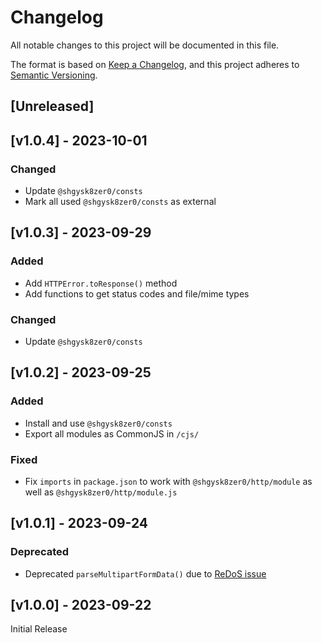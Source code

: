 # Changelog
All notable changes to this project will be documented in this file.

The format is based on [Keep a Changelog](https://keepachangelog.com/en/1.0.0/),
and this project adheres to [Semantic Versioning](https://semver.org/spec/v2.0.0.html).

## [Unreleased]

## [v1.0.4] - 2023-10-01

### Changed
- Update `@shgysk8zer0/consts`
- Mark all used `@shgysk8zer0/consts` as external

## [v1.0.3] - 2023-09-29

### Added
- Add `HTTPError.toResponse()` method
- Add functions to get status codes and file/mime types

### Changed
- Update `@shgysk8zer0/consts`

## [v1.0.2] - 2023-09-25

### Added
- Install and use `@shgysk8zer0/consts`
- Export all modules as CommonJS in `/cjs/`

### Fixed
- Fix `imports` in `package.json` to work with `@shgysk8zer0/http/module` as well as `@shgysk8zer0/http/module.js`

## [v1.0.1] - 2023-09-24

### Deprecated
-  Deprecated `parseMultipartFormData()` due to [ReDoS  issue](https://github.com/shgysk8zer0/node-http/issues/2)

## [v1.0.0] - 2023-09-22

Initial Release
